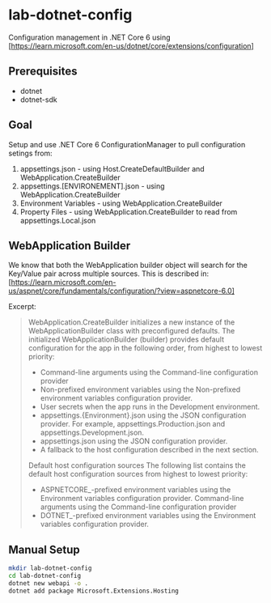 # lab-dotnet-config
Configuration management in .NET Core 6 using [https://learn.microsoft.com/en-us/dotnet/core/extensions/configuration]

## Prerequisites

- dotnet
- dotnet-sdk

## Goal

Setup and use .NET Core 6 ConfigurationManager to pull configuration setings from:

1. appsettings.json - using Host.CreateDefaultBuilder and WebApplication.CreateBuilder
2. appsettings.[ENVIRONEMENT].json - using WebApplication.CreateBuilder
3. Environment Variables  - using WebApplication.CreateBuilder
4. Property Files  - using WebApplication.CreateBuilder to read from appsettings.Local.json

## WebApplication Builder

We know that both the WebApplication builder object will search for the Key/Value pair across multiple sources.  This is described in: [https://learn.microsoft.com/en-us/aspnet/core/fundamentals/configuration/?view=aspnetcore-6.0]

Excerpt:

> WebApplication.CreateBuilder initializes a new instance of the WebApplicationBuilder class with preconfigured defaults. The initialized WebApplicationBuilder (builder) provides default configuration for the app in the following order, from highest to lowest priority:
>
> - Command-line arguments using the Command-line configuration provider
> - Non-prefixed environment variables using the Non-prefixed environment variables configuration provider.
> - User secrets when the app runs in the Development environment.
> - appsettings.{Environment}.json using the JSON configuration provider. 
For example, appsettings.Production.json and appsettings.Development.json.
> - appsettings.json using the JSON configuration provider.
> - A fallback to the host configuration described in the next section.
>
> Default host configuration sources
The following list contains the default host configuration sources from highest to lowest priority:
> 
> - ASPNETCORE_-prefixed environment variables using the Environment variables configuration provider.
Command-line arguments using the Command-line configuration provider
> - DOTNET_-prefixed environment variables using the Environment variables configuration provider.
## Manual Setup

```bash
mkdir lab-dotnet-config
cd lab-dotnet-config
dotnet new webapi -o .
dotnet add package Microsoft.Extensions.Hosting
```
